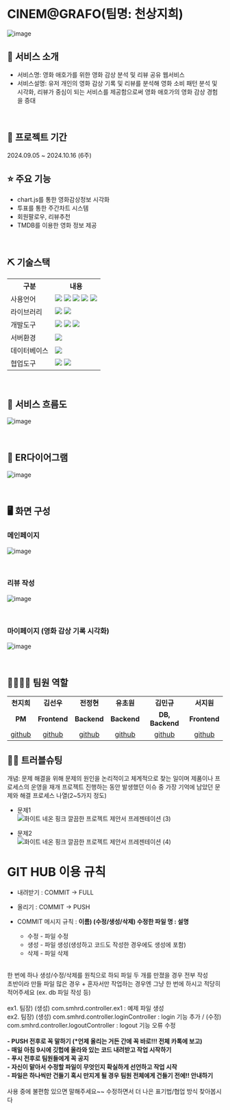 # CINEM@GRAFO(팀명: 천상지희)
![image](https://github.com/user-attachments/assets/12b6a4c7-90fe-4f7c-ad4a-564f7357eef4)


## 👀 서비스 소개
* 서비스명:  영화 애호가를 위한 영화 감상 분석 및 리뷰 공유 웹서비스
* 서비스설명: 유저 개인의 영화 감상 기록 및 리뷰를 분석해 영화 소비 패턴 분석 및 시각화, 리뷰가 중심이 되는 서비스를 제공함으로써 영화 애호가의 영화 감상 경험을 증대
<br>

## 📅 프로젝트 기간
2024.09.05 ~ 2024.10.16 (6주)
<br>

## ⭐ 주요 기능
* chart.js를 통한 영화감상정보 시각화
* 투표를 통한 주간차트 시스템
* 회원팔로우, 리뷰추천
* TMDB를 이용한 영화 정보 제공 
<br>

## ⛏ 기술스택
<table>
    <tr>
        <th>구분</th>
        <th>내용</th>
    </tr>
    <tr>
        <td>사용언어</td>
        <td>
            <img src="https://img.shields.io/badge/Java-007396?style=for-the-badge&logo=Java&logoColor=white"/>
            <img src="https://img.shields.io/badge/python-646464?style=for-the-badge&logo=python&logoColor=white"/>
            <img src="https://img.shields.io/badge/HTML5-E34F26?style=for-the-badge&logo=HTML5&logoColor=white"/>
            <img src="https://img.shields.io/badge/CSS3-1572B6?style=for-the-badge&logo=CSS3&logoColor=white"/>
            <img src="https://img.shields.io/badge/JavaScript-F7DF1E?style=for-the-badge&logo=JavaScript&logoColor=white"/>
        </td>
    </tr>
    <tr>
        <td>라이브러리</td>
        <td>
            <img src="https://img.shields.io/badge/chart.js-7952B3?style=for-the-badge&logo=chart.js&logoColor=white"/>
            <img src="https://img.shields.io/badge/NaverLogin-03c75?style=for-the-badge&logo=naver&logoColor=white"/>
        </td>
    </tr>
    <tr>
        <td>개발도구</td>
        <td>
            <img src="https://img.shields.io/badge/Eclipse-2C2255?style=for-the-badge&logo=Eclipse&logoColor=white"/>
            <img src="https://img.shields.io/badge/jupyter-F37726?style=for-the-badge&logo=jupyter&logoColor=white"/>
            <img src="https://img.shields.io/badge/VSCode-007ACC?style=for-the-badge&logo=VisualStudioCode&logoColor=white"/>
        </td>
    </tr>
    <tr>
        <td>서버환경</td>
        <td>
            <img src="https://img.shields.io/badge/Apache Tomcat-D22128?style=for-the-badge&logo=Apache Tomcat&logoColor=white"/>
        </td>
    </tr>
    <tr>
        <td>데이터베이스</td>
        <td>
            <img src="https://img.shields.io/badge/Oracle 11g-F80000?style=for-the-badge&logo=Oracle&logoColor=white"/>
        </td>
    </tr>
    <tr>
        <td>협업도구</td>
        <td>
            <img src="https://img.shields.io/badge/Git-F05032?style=for-the-badge&logo=Git&logoColor=white"/>
            <img src="https://img.shields.io/badge/GitHub-181717?style=for-the-badge&logo=GitHub&logoColor=white"/>
        </td>
    </tr>
</table>


<br>

## 📌 서비스 흐름도
![image](https://github.com/user-attachments/assets/76261587-532b-4772-8b18-bd96513077ce)

<br>

## 📌 ER다이어그램
![image](https://github.com/user-attachments/assets/28707066-6946-4257-a237-6095a68e5045)

<br>

## 🖥 화면 구성

### 메인페이지
![image](https://github.com/user-attachments/assets/78257566-6021-4548-b01f-4ba15732e43e)

<br>

### 리뷰 작성
![image](https://github.com/user-attachments/assets/98e5cabd-a90a-42b8-8ebf-e4cc64d19ce1)

<br>

### 마이페이지 (영화 감상 기록 시각화) 
![image](https://github.com/user-attachments/assets/a0904d7a-ad67-4c99-a323-06b7b0b1ce85)


<br>

## 👨‍👩‍👦‍👦 팀원 역할
<table>
  <tr>
    <td align="center"><strong>천지희</strong></td>
    <td align="center"><strong>김선우</strong></td>
    <td align="center"><strong>전정현</strong></td>
    <td align="center"><strong>유초원</strong></td>
    <td align="center"><strong>김민규</strong></td>
    <td align="center"><strong>서지원</strong></td>
  </tr>
  <tr>
    <td align="center"><b>PM</b></td>
    <td align="center"><b>Frontend</b></td>
    <td align="center"><b>Backend</b></td>
    <td align="center"><b>Backend</b></td>
    <td align="center"><b>DB, Backend</b></td>
    <td align="center"><b>Frontend</b></td>
  </tr>
  <tr>
    <td align="center"><a href="https://github.com/자신의username작성해주세요" target='_blank'>github</a></td>
    <td align="center"><a href="https://github.com/자신의username작성해주세요" target='_blank'>github</a></td>
    <td align="center"><a href="https://github.com/자신의username작성해주세요" target='_blank'>github</a></td>
    <td align="center"><a href="https://github.com/자신의username작성해주세요" target='_blank'>github</a></td>
    <td align="center"><a href="https://github.com/자신의username작성해주세요" target='_blank'>github</a></td>
    <td align="center"><a href="https://github.com/자신의username작성해주세요" target='_blank'>github</a></td>
  </tr>
</table>


## 🤾‍♂️ 트러블슈팅
개념: 문제 해결을 위해 문제의 원인을 논리적이고 체계적으로 찾는 일이며 제품이나 프로세스의 운영을 재개
프로젝트 진행하는 동안 발생했던 이슈 중 가장 기억에 남았던 문제와 해결 프로세스 나열(2~5가지 정도)
  
* 문제1<br>
 ![화이트 네온 핑크 깔끔한 프로젝트 제안서 프레젠테이션 (3)](https://github.com/user-attachments/assets/da32298e-7ff6-4c6e-b742-fbc39337e64f)

 
* 문제2<br>
 ![화이트 네온 핑크 깔끔한 프로젝트 제안서 프레젠테이션 (4)](https://github.com/user-attachments/assets/2dbcd492-4f0f-4c22-9964-269176f21cf3)







# GIT HUB 이용 규칙
 - 내려받기 : COMMIT -> FULL
 - 올리기 :  COMMIT -> PUSH

 - COMMIT 메시지 규칙 : <b>이름) (수정/생성/삭제) 수정한 파일 명 : 설명</b>
   - 수정 - 파일 수정
   - 생성 - 파일 생성(생성하고 코드도 작성한 경우에도 생성에 포함)
   - 삭제 - 파일 삭제
<br>
한 번에 하나 생성/수정/삭제를 원칙으로 하되 파일 두 개를 만졌을 경우 전부 작성 <br>
초반이라 만들 파일 많은 경우 + 혼자서만 작업하는 경우엔 그냥 한 번에 하시고 적당히 적어주세요 (ex. db 파일 작성 등)<br> <br>
ex1. 팀장) (생성) com.smhrd.controller.ex1 : 예제 파일 생성 <br>
ex2. 팀장) (생성) com.smhrd.controller.loginController : login 기능 추가 / (수정) com.smhrd.controller.logoutController : logout 기능 오류 수정
         
<br>
<br>
<b>
 - PUSH 전후로 꼭 말하기 (*언제 올리는 거든 간에 꼭 바로!!! 전체 카톡에 보고) <br>
 - 매일 아침 9시에 깃헙에 올라와 있는 코드 내려받고 작업 시작하기<br>
 - 푸시 전후로 팀원들에게 꼭 공지<br>
 - 자신이 맡아서 수정할 파일이 무엇인지 확실하게 선언하고 작업 시작<br>
 - 파일은 하나씩만 건들기 혹시 만지게 될 경우 팀원 전체에게 건들기 전에!! 안내하기<br>
</b>

<br>
사용 중에 불편함 있으면 말해주세요~~ 수정하면서 더 나은 표기법/협업 방식 찾아봅시다 





